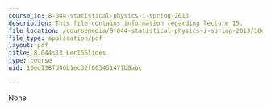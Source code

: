 ```yaml
---
course_id: 8-044-statistical-physics-i-spring-2013
description: This file contains information regarding lecture 15.
file_location: /coursemedia/8-044-statistical-physics-i-spring-2013/10ed138fd40b1ec32f003451471b8abc_MIT8_044S13_L15.pdf
file_type: application/pdf
layout: pdf
title: 8.044s13 Lec15Slides
type: course
uid: 10ed138fd40b1ec32f003451471b8abc

---
```

None